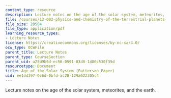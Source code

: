 ```yaml
---
content_type: resource
description: Lecture notes on the age of the solar system, meteorites, and the earth.
file: /courses/12-002-physics-and-chemistry-of-the-terrestrial-planets-fall-2008/ee1dd3970c6d0bfdac28129a622305c4_MIT12_002f08_lec7.pdf
file_size: 20504
file_type: application/pdf
learning_resource_types:
- Lecture Notes
license: https://creativecommons.org/licenses/by-nc-sa/4.0/
ocw_type: OCWFile
parent_title: Lecture Notes
parent_type: CourseSection
parent_uid: a25d9b6d-ec56-0591-83d8-1486c530f35d
resourcetype: Document
title: Age of the Solar System (Patterson Paper)
uid: ee1dd397-0c6d-0bfd-ac28-129a622305c4
---
```

Lecture notes on the age of the solar system, meteorites, and the earth.
